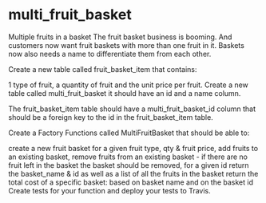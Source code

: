 # multi_fruit_basket

Multiple fruits in a basket
The fruit basket business is booming. And customers now want fruit baskets with more than one fruit in it. Baskets now also needs a name to differentiate them from each other.

Create a new table called fruit_basket_item that contains:

1 type of fruit,
a quantity of fruit
and the unit price per fruit.
Create a new table called multi_fruit_basket it should have an id and a name column.

The fruit_basket_item table should have a multi_fruit_basket_id column that should be a foreign key to the id in the fruit_basket_item table.

Create a Factory Functions called MultiFruitBasket that should be able to:

create a new fruit basket for a given fruit type, qty & fruit price,
add fruits to an existing basket,
remove fruits from an existing basket - if there are no fruit left in the basket the basket should be removed,
for a given id return the basket_name & id as well as a list of all the fruits in the basket
return the total cost of a specific basket:
based on basket name
and on the basket id
Create tests for your function and deploy your tests to Travis.
